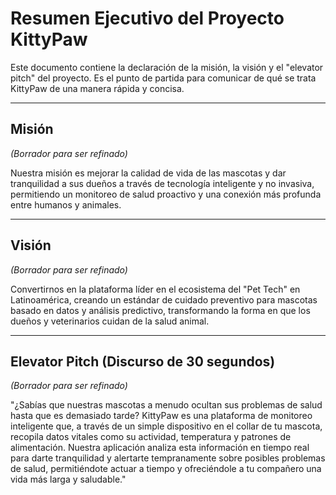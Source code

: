 # Resumen Ejecutivo del Proyecto KittyPaw

Este documento contiene la declaración de la misión, la visión y el "elevator pitch" del proyecto. Es el punto de partida para comunicar de qué se trata KittyPaw de una manera rápida y concisa.

---

## Misión

*(Borrador para ser refinado)*

Nuestra misión es mejorar la calidad de vida de las mascotas y dar tranquilidad a sus dueños a través de tecnología inteligente y no invasiva, permitiendo un monitoreo de salud proactivo y una conexión más profunda entre humanos y animales.

---

## Visión

*(Borrador para ser refinado)*

Convertirnos en la plataforma líder en el ecosistema del "Pet Tech" en Latinoamérica, creando un estándar de cuidado preventivo para mascotas basado en datos y análisis predictivo, transformando la forma en que los dueños y veterinarios cuidan de la salud animal.

---

## Elevator Pitch (Discurso de 30 segundos)

*(Borrador para ser refinado)*

"¿Sabías que nuestras mascotas a menudo ocultan sus problemas de salud hasta que es demasiado tarde? KittyPaw es una plataforma de monitoreo inteligente que, a través de un simple dispositivo en el collar de tu mascota, recopila datos vitales como su actividad, temperatura y patrones de alimentación. Nuestra aplicación analiza esta información en tiempo real para darte tranquilidad y alertarte tempranamente sobre posibles problemas de salud, permitiéndote actuar a tiempo y ofreciéndole a tu compañero una vida más larga y saludable."
